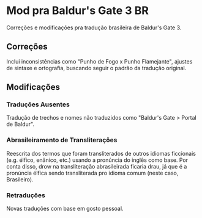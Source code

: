# Mod pra Baldur's Gate 3 BR
Correções e modificações pra tradução brasileira de Baldur's Gate 3.
## Correções 
Inclui inconsistências como "Punho de Fogo x Punho Flamejante", ajustes de sintaxe e ortografia, buscando seguir o padrão da tradução original.
## Modificações 
### Traduções Ausentes
Tradução de trechos e nomes não traduzidos como "Baldur's Gate > Portal de Baldur".
### Abrasileiramento de Transliterações
Reescrita dos termos que foram transliterados de outros idiomas ficcionais (e.g. élfico, enânico, etc.) usando a pronúncia do inglês como base. Por conta disso, drow na transliteração abrasileirada ficaria drau, já que é a pronúncia élfica sendo transliterada pro idioma comum (neste caso, Brasileiro).
### Retraduções
Novas traduções com base em gosto pessoal.
